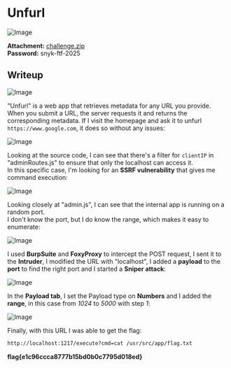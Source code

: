 # Unfurl
![Image](https://github.com/user-attachments/assets/95aef574-bae7-46c2-aab7-d6b2b50bc989)

**Attachment:** [challenge.zip](https://github.com/user-attachments/files/19055047/challenge.zip)  
**Password:** snyk-ftf-2025

## Writeup

![Image](https://github.com/user-attachments/assets/727cf9ff-8a67-4873-be48-c10cddbc877c)

"Unfurl" is a web app that retrieves metadata for any URL you provide. When you submit a URL, the server requests it and returns the corresponding metadata. If I visit the homepage and ask it to unfurl `https://www.google.com`, it does so without any issues:

![Image](https://github.com/user-attachments/assets/0641a53b-e7fd-4069-8072-a08e35c753f9)

Looking at the source code, I can see that there's a filter for `clientIP` in "adminRoutes.js" to ensure that only the localhost can access it.  
In this specific case, I'm looking for an **SSRF vulnerability** that gives me command execution:

![Image](https://github.com/user-attachments/assets/d0ea2a35-eb57-4d11-81bc-036029ea8d23)

Looking closely at "admin.js", I can see that the internal app is running on a random port.  
I don't know the port, but I do know the range, which makes it easy to enumerate:

![Image](https://github.com/user-attachments/assets/0c32da75-c29c-4641-8e05-fbdcb26e7456)

I used **BurpSuite** and **FoxyProxy** to intercept the POST request, I sent it to the **Intruder**, I modified the URL with "localhost", I added a **payload** to the **port** to find the right port and I started a **Sniper attack**:

![Image](https://github.com/user-attachments/assets/00ff3a59-71bf-4074-b959-b8174e920eb2)

In the **Payload tab**, I set the Payload type on **Numbers** and I added the **range**, in this case from *1024* to *5000* with step *1*:

![Image](https://github.com/user-attachments/assets/5a47a4ad-0f39-4e6f-b8fd-6cb3101646c9)

Finally, with this URL I was able to get the flag:

```bash
http://localhost:1217/execute?cmd=cat /usr/src/app/flag.txt
```

**flag{e1c96ccca8777b15bd0b0c7795d018ed}**
